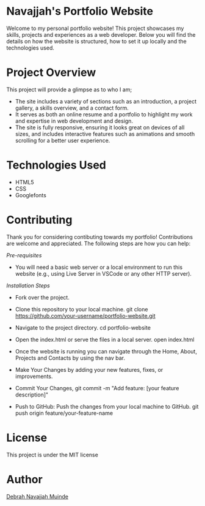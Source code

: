 # **Navajjah's Portfolio Website**
Welcome to my personal portfolio website! This project showcases my skills, projects and experiences as a web developer. Below you will find the details on how the website is structured, how to set it up locally and the technologies used.

# **Project Overview**
This project will provide a glimpse as to who I am;
- The site includes a variety of sections such as an introduction, a project gallery, a skills overview, and a contact form. 
- It serves as both an online resume and a portfolio to highlight my work and expertise in web development and design. 
- The site is fully responsive, ensuring it looks great on devices of all sizes, and includes interactive features such as animations and smooth scrolling for a better user experience.

# **Technologies Used**
- HTML5
- CSS
- Googlefonts

# **Contributing**
Thank you for considering contibuting towards my portfolio! Contributions are welcome and appreciated. The following steps are how you can help:

*Pre-requisites*
- You will need a basic web server or a local environment to run this website (e.g., using Live Server in VSCode or any other HTTP server).

*Installation Steps*
- Fork over the project.
- Clone this repository to your local machine. git clone https://github.com/your-username/portfolio-website.git
- Navigate to the project directory. cd portfolio-website
- Open the index.html or serve the files in a local server. open index.html
- Once the website is running you can navigate through the Home, About, Projects and Contacts by using the nav bar.

- Make Your Changes by adding your new features, fixes, or improvements.
- Commit Your Changes, git commit -m "Add feature: [your feature description]"
- Push to GitHub: Push the changes from your local machine to GitHub.
git push origin feature/your-feature-name

# **License**
This project is under the MIT license

# **Author**
[Debrah Navajjah Muinde](https://www.linkedin.com/in/debrah-muinde-01b08a233/)